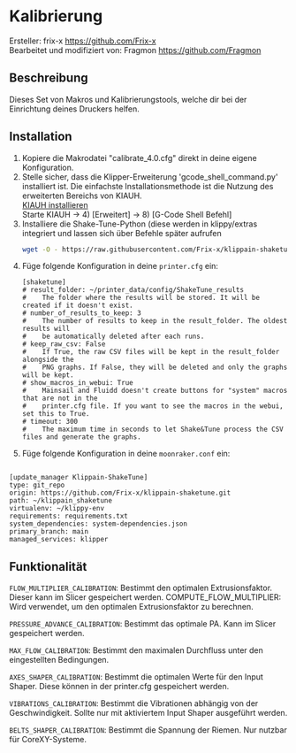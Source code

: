 # Kalibrierung

Ersteller: frix-x <https://github.com/Frix-x>\
Bearbeitet und modifiziert von: Fragmon <https://github.com/Fragmon>

## Beschreibung

Dieses Set von Makros und Kalibrierungstools, welche dir bei der Einrichtung deines Druckers helfen.

## Installation

  1. Kopiere die Makrodatei "calibrate_4.0.cfg" direkt in deine eigene Konfiguration.
  2. Stelle sicher, dass die Klipper-Erweiterung 'gcode_shell_command.py' installiert ist.
  Die einfachste Installationsmethode ist die Nutzung des erweiterten Bereichs von KIAUH.\
  [KIAUH installieren](https://www.obico.io/blog/install-klipper-with-kiauh/#install-kiauh-on-your-raspberry-pi)\
  Starte KIAUH -> 4) [Erweitert] -> 8) [G-Code Shell Befehl]
  3. Installiere die Shake-Tune-Python (diese werden in klippy/extras integriert und lassen sich über Befehle später aufrufen
     ```bash
     wget -O - https://raw.githubusercontent.com/Frix-x/klippain-shaketune/main/install.sh | bash
     ```
  5. Füge folgende Konfiguration in deine  `printer.cfg` ein:
     ```
     [shaketune]
     # result_folder: ~/printer_data/config/ShakeTune_results
     #    The folder where the results will be stored. It will be created if it doesn't exist.
     # number_of_results_to_keep: 3
     #    The number of results to keep in the result_folder. The oldest results will
     #    be automatically deleted after each runs.
     # keep_raw_csv: False
     #    If True, the raw CSV files will be kept in the result_folder alongside the
     #    PNG graphs. If False, they will be deleted and only the graphs will be kept.
     # show_macros_in_webui: True
     #    Mainsail and Fluidd doesn't create buttons for "system" macros that are not in the
     #    printer.cfg file. If you want to see the macros in the webui, set this to True.
     # timeout: 300
     #    The maximum time in seconds to let Shake&Tune process the CSV files and generate the graphs.
     ```
  6. Füge folgende Konfiguration in deine `moonraker.conf` ein:
     ```
    [update_manager Klippain-ShakeTune]
    type: git_repo
    origin: https://github.com/Frix-x/klippain-shaketune.git
    path: ~/klippain_shaketune
    virtualenv: ~/klippy-env
    requirements: requirements.txt
    system_dependencies: system-dependencies.json
    primary_branch: main
    managed_services: klipper

## Funktionalität

  `FLOW_MULTIPLIER_CALIBRATION`: Bestimmt den optimalen Extrusionsfaktor. Dieser kann im Slicer gespeichert werden.
    COMPUTE_FLOW_MULTIPLIER: Wird verwendet, um den optimalen Extrusionsfaktor zu berechnen.

  `PRESSURE_ADVANCE_CALIBRATION`: Bestimmt das optimale PA. Kann im Slicer gespeichert werden.
  
  `MAX_FLOW_CALIBRATION`: Bestimmt den maximalen Durchfluss unter den eingestellten Bedingungen.
  
  `AXES_SHAPER_CALIBRATION`: Bestimmt die optimalen Werte für den Input Shaper. Diese können in der printer.cfg gespeichert werden.
  
  `VIBRATIONS_CALIBRATION`: Bestimmt die Vibrationen abhängig von der Geschwindigkeit. Sollte nur mit aktiviertem Input Shaper ausgeführt werden.
  
  `BELTS_SHAPER_CALIBRATION`: Bestimmt die Spannung der Riemen. Nur nutzbar für CoreXY-Systeme.
